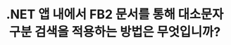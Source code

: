 ---
############################# Static ############################
layout: "auto-gen-gist"
draft: false
path: "ko/search/net/case-sensitive/fb2/"
otherformats: PDF DOC DOT DOCX DOCM DOTX DOTM TXT ODT OTT RTF XLS XLT XLSX XLSM XLSB XLTX XLTM XLA XLAM ODS OTS CSV TSV XML PPT PPS POT PPTX PPTM POTX POTM PPSX PPSM ODP PST OST EML EMLX MSG ONE ZIP XHTML MHTML MD CHM EPUB 

############################# Head ############################
head_title: ".NET을 통해 FB2 문서를 통해 대소문자 구분 텍스트 검색 적용"
head_description: "GroupDocs.Search .NET API를 사용하면 소프트웨어 프로그래머가 대소문자를 구분하는 텍스트 검색을 적용하고 .NET API를 통해 FB2 문서에서 정확한 단어 시퀀스를 찾을 수 있습니다."

############################# Header ############################
title: ".NET 앱 내에서 FB2 문서를 통해 대소문자 구분 검색을 적용하는 방법은 무엇입니까?"
description: "GroupDocs.Search .NET API를 사용하면 소프트웨어 개발자가 .NET 앱 내에서 PDF, HTML, DOCX, PPTX, XLSX 등과 같은 다양한 문서 유형을 통해 대소문자 구분 텍스트 검색을 적용할 수 있습니다."

######################### Download Button #######################
button:
    enable: true

############################# About ############################
about:
    enable: true
    title: "대소문자 구분 검색이란 무엇이며 .NET을 통해 검색하는 방법은 무엇입니까?"
    content: |
      사용자가 다양한 유형의 문서에서 단어 또는 기타 데이터의 특정 조합을 검색하는 데 도움이 되는 유용한 검색 기술이 많이 있습니다. 대소문자 구분 검색은 사용자가 대문자와 소문자가 다른지 또는 같은지 여부에 관계없이 문서 및 웹 페이지를 검색할 수 있는 매우 유용한 기술입니다. 예를 들어 "Computer", "computer" 및 "COMPUTER"는 문자 "C"가 첫 번째 경우 대문자, 두 번째 경우 소문자, 세 번째 경우 모두 대문자이기 때문에 다른 단어로 처리됩니다. GroupDocs.Search for .NET은 편리한 고성능 문서 검색 API로, 소프트웨어 작성자가 텍스트 검색과 문서 인덱싱을 쉽게 수행할 수 있는 소프트웨어 응용 프로그램과 도구를 만들 수 있습니다. API는 PDF, HTML, Outlook 이메일, Microsoft Office Word, Excel 워크시트, PowerPoint 프레젠테이션, Outlook MSG, PST 등과 같이 가장 일반적으로 사용되는 파일 형식을 지원합니다. 또 다른 유용한 기능은 키보드 레이아웃과 일치하지 않는 언어로 작성된 검색어를 식별할 수 있다는 것입니다.

############################# content ############################
steps:
    enable: true
    block:
    - title_left: ".NET을 통해 FB2 문서에서 대소문자 구분 검색 수행"
      content_left: |
       GroupDocs.Search .NET API를 사용하면 소프트웨어 프로그래머가 자체 C# .NET 응용 프로그램 내부에 대소문자 구분 검색 기능을 추가할 수 있습니다. 다음 .NET 코드 예제는 몇 줄의 코드로 FB2 파일의 텍스트 형식 쿼리를 사용하여 대소문자 구분 검색을 수행하는 방법을 보여줍니다.

      title_right: "FB2 문서에서 대소문자 구분 검색 적용"
      content_right: |
         * 색인 폴더와 문서 폴더의 경로를 식별합니다.
         * [Index](https://apireference.groupdocs.com/search/net/groupdocs.search/index/constructors/2) 클래스의 인스턴스를 호출하여 지정된 폴더에 인덱스 생성
         * [Add](https://apireference.groupdocs.com/search/net/groupdocs.search.index/add/methods/1) 클래스의 인스턴스를 호출하여 지정된 폴더에서 문서 인덱싱
         * [SearchOptions](https://apireference.groupdocs.com/search/net/groupdocs.search.options/searchoptions) 클래스의 새 인스턴스를 초기화합니다.
         * [UseCaseSensitiveSearch](https://apireference.groupdocs.com/search/net/groupdocs.search.options/searchoptions/properties/usecaseSensitivesearch) 메서드를 호출하여 대소문자 구분 검색b 활성화
         * 검색 문자열 정의 및 검색 시작
         
        
      gisthash: "805df69ebb1145d5c15c212431de1395"
      gistfile: "case-sensitive_in_text_queries_dotnet.cs"

    - title_left: ".NET을 통해 개체 형식에서 대소문자 구분 검색 수행"
      content_left: |
        GroupDocs.Search .NET은 소프트웨어 개발자에게 .NET 응용 프로그램 내에서 대문자와 소문자를 염두에 두고 단어를 검색할 수 있는 기능을 제공합니다. 다음 .NET 코드 예제는 FB2 문서에서 개체 형식의 쿼리로 대소문자 구분 검색을 적용하는 방법을 보여줍니다.

      title_right: "FB2 문서에서 대소문자 구분 검색"
      content_right: |
        * 색인 폴더와 문서 폴더의 경로를 식별합니다.
        * [Index](https://apireference.groupdocs.com/search/net/groupdocs.search/index/constructors/2) 클래스의 인스턴스를 호출하여 지정된 폴더에 인덱스 생성
        * [Add](https://apireference.groupdocs.com/search/net/groupdocs.search.index/add/methods/1) 클래스의 인스턴스를 호출하여 지정된 폴더에서 문서 인덱싱
        * [SearchOptions](https://apireference.groupdocs.com/search/net/groupdocs.search.options/searchoptions) 클래스의 새 인스턴스를 초기화합니다.
        * [UseCaseSensitiveSearch](https://apireference.groupdocs.com/search/net/groupdocs.search.options/searchoptions/properties/usecaseSensitivesearch) 메서드를 호출하여 대소문자 구분 검색b 활성화
        * [CreateWordQuery](https://apireference.groupdocs.com/search/net/groupdocs.search/searchquery/methods/createwordquery) 메소드를 호출하여 객체 형태의 검색어 생성
        * 검색 시작 및 검색 결과 표시
     
      gisthash: "846d0dd11f88a59d62f083e33e84286b"
      gistfile: "case-sensitive_search_in_object_queries_dotnet.cs"

    - title_left: "시스템 요구 사항"
      content_left: |
       GroupDocs.Search for .NET은 모든 주요 플랫폼 및 운영 체제에서 지원됩니다. 전체 시스템 요구 사항 가이드를 보려면 아래 코드를 실행하기 전에 [시스템 요구 사항](https://docs.groupdocs.com/search/net/system-requirements/)을 방문하십시오. 다음 전제 조건이 컴퓨터에 설치되어 있는지 확인하십시오. 체계:
         * 운영 체제: 마이크로소프트 윈도우, 리눅스, 맥OS
         * 개발 환경: Visual Studio, Xamarin, MonoDevelop 등
         * 프레임워크: .NET Framework, .NET Standard, .NET Core, Mono
         * 최신 버전의 GroupDocs.Search for .NET API를 [NuGet](https://www.nuget.org/packages/GroupDocs.search/)에서 가져옵니다.
        
      title_right: "GroupDocs.Search 를 사용하는 이유"
      content_right: |
        * 메모리와 디스크에서 검색 인덱스 생성.
        * 파일, 스트림 또는 구조에서 인덱싱하는 기능.
        * 암호로 보호된 문서 색인 생성 지원.
        * 여러 인덱스 병합 지원.
        * 검색 인덱싱 중에 문서를 필터링합니다.
        * 검색 중 맞춤법 검사 지원.
        * 혼합 문자가 완전히 지원됩니다.
        * 다양한 검색 유형을 하나의 검색어로 결합합니다.
        * 간단한 단어 및 정규식 검색 지원
        * 검색 쿼리에서 별칭 대체를 완벽하게 지원합니다.

demos:
    enable: true


more_formats:
    enable: true


back_to_top:
    enable: true
---